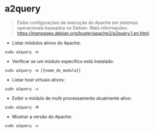 # a2query

> Exibe configurações de execução do Apache em sistemas operacionais baseados no Debian.
> Mais informações: <https://manpages.debian.org/buster/apache2/a2query.1.en.html>.

- Listar módulos ativos do Apache:

`sudo a2query -m`

- Verificar se um módulo específico está instalado:

`sudo a2query -m {{nome_do_modulo}}`

- Listar host virtuais ativos:

`sudo a2query -s`

- Exibir o módulo de multi processamento atualmente ativo:

`sudo a2query -M`

- Mostrar a versão do Apache:

`sudo a2query -v`
